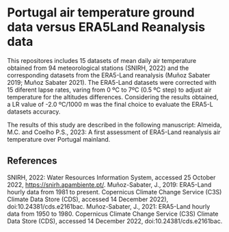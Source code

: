 # Portugal air temperature ground data versus ERA5Land Reanalysis data

This repositores includes 15 datasets of mean daily air temperature obtained from 94 meteorological stations (SNIRH, 2022) and the corresponding datasets from the ERA5-Land reanalysis (Muñoz Sabater 2019; Muñoz Sabater 2021). The ERA5-Land datasets were corrected with 15 diferent lapse rates, varing from 0 ºC to 7ºC (0.5 ºC step) to adjust air temperature for the altitudes differences. Considering the results obtained, a LR value of -2.0 ºC/1000 m was the final choice to evaluate the ERA5-L datasets accuracy.


The results of this study are described in the following manuscript: Almeida, M.C. and Coelho P.S., 2023: A first assessment of ERA5-Land reanalysis air temperature over Portugal mainland.


## References

SNIRH, 2022: Water Resources Information System, accessed 25 October 2022, https://snirh.apambiente.pt/.
Muñoz-Sabater, J., 2019: ERA5-Land hourly data from 1981 to present. Copernicus Climate Change Service (C3S) Climate Data Store (CDS), accessed 14 December 2022), doi:10.24381/cds.e2161bac.
Muñoz-Sabater, J., 2021: ERA5-Land hourly data from 1950 to 1980. Copernicus Climate Change Service (C3S) Climate Data Store (CDS), accessed 14 December 2022, doi:10.24381/cds.e2161bac.
